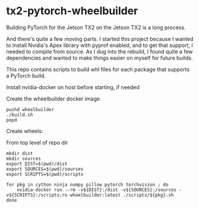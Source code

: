 # tx2-pytorch-wheelbuilder

Building PyTorch for the Jetson TX2 on the Jetson TX2 is a long process.

And there's quite a few moving parts. I started this project because I wanted
to install Nvidia's Apex library with pyprof enabled, and to get that support,
I needed to compile from source. As I dug into the rebuild, I found quite a few
dependencies and wanted to make things easier on myself for future builds.

This repo contains scripts to build whl files for each package that
supports a PyTorch build.

Install nvidia-docker on host before starting, if needed

Create the wheelbuilder docker image

```
pushd wheelbuilder
./build.sh
popd
```

Create wheels:

From top level of repo dir

```
mkdir dist
mkdir sources
export DIST=$(pwd)/dist
export SOURCES=$(pwd)/sources
export SCRIPTS=$(pwd)/scripts

for pkg in cython ninja numpy pillow pytorch torchvision ; do
    nvidia-docker run --rm -v${DIST}:/dist -v${SOURCES}:/sources -v${SCRIPTS}:/scripts:ro wheelbuilder:latest ./scripts/${pkg}.sh
done
```
